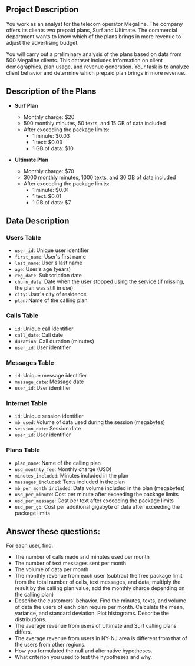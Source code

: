 ## Project Description
You work as an analyst for the telecom operator Megaline. The company offers its clients two prepaid plans, Surf and Ultimate. The commercial department wants to know which of the plans brings in more revenue to adjust the advertising budget.

You will carry out a preliminary analysis of the plans based on data from 500 Megaline clients. This dataset includes information on client demographics, plan usage, and revenue generation. Your task is to analyze client behavior and determine which prepaid plan brings in more revenue.

## Description of the Plans
- **Surf Plan**
  - Monthly charge: $20
  - 500 monthly minutes, 50 texts, and 15 GB of data included
  - After exceeding the package limits:
    - 1 minute: $0.03
    - 1 text: $0.03
    - 1 GB of data: $10

- **Ultimate Plan**
  - Monthly charge: $70
  - 3000 monthly minutes, 1000 texts, and 30 GB of data included
  - After exceeding the package limits:
    - 1 minute: $0.01
    - 1 text: $0.01
    - 1 GB of data: $7

## Data Description

### Users Table
- `user_id`: Unique user identifier
- `first_name`: User's first name
- `last_name`: User's last name
- `age`: User's age (years)
- `reg_date`: Subscription date
- `churn_date`: Date when the user stopped using the service (if missing, the plan was still in use)
- `city`: User's city of residence
- `plan`: Name of the calling plan

### Calls Table
- `id`: Unique call identifier
- `call_date`: Call date
- `duration`: Call duration (minutes)
- `user_id`: User identifier

### Messages Table
- `id`: Unique message identifier
- `message_date`: Message date
- `user_id`: User identifier

### Internet Table
- `id`: Unique session identifier
- `mb_used`: Volume of data used during the session (megabytes)
- `session_date`: Session date
- `user_id`: User identifier

### Plans Table
- `plan_name`: Name of the calling plan
- `usd_monthly_fee`: Monthly charge (USD)
- `minutes_included`: Minutes included in the plan
- `messages_included`: Texts included in the plan
- `mb_per_month_included`: Data volume included in the plan (megabytes)
- `usd_per_minute`: Cost per minute after exceeding the package limits
- `usd_per_message`: Cost per text after exceeding the package limits
- `usd_per_gb`: Cost per additional gigabyte of data after exceeding the package limits

## Answer these questions:
For each user, find:

- The number of calls made and minutes used per month
- The number of text messages sent per month
- The volume of data per month
- The monthly revenue from each user (subtract the free package limit from the total number of calls, text messages, and data; multiply the result by the calling plan value; add the monthly charge depending on the calling plan)
- Describe the customers' behavior. Find the minutes, texts, and volume of data the users of each plan require per month. Calculate the mean, variance, and standard deviation. Plot histograms. Describe the distributions.
- The average revenue from users of Ultimate and Surf calling plans differs.
- The average revenue from users in NY-NJ area is different from that of the users from other regions.
- How you formulated the null and alternative hypotheses.
- What criterion you used to test the hypotheses and why.
